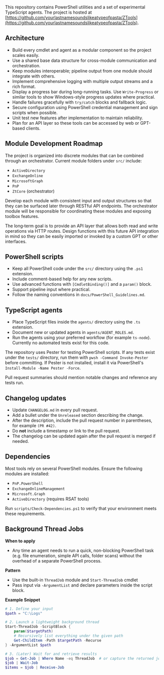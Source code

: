 This repository contains PowerShell utilities and a set of experimental TypeScript agents.
The project is hosted at [https://github.com/yourlastnamesoundslikeatypeofpasta/ZTools](https://github.com/yourlastnamesoundslikeatypeofpasta/ZTools).

## Architecture
- Build every cmdlet and agent as a modular component so the project scales easily.
- Use a shared base data structure for cross-module communication and orchestration.
- Keep modules interoperable; pipeline output from one module should integrate with others.
- Implement comprehensive logging with multiple output streams and a rich format.
- Display a progress bar during long-running tasks. Use `Write-Progress` or similar tools to show Windows-style progress updates where practical.
- Handle failures gracefully with `try/catch` blocks and fallback logic.
- Secure configuration using PowerShell credential management and sign scripts when possible.
- Unit test new features after implementation to maintain reliability.
- Plan for an API layer so these tools can be accessed by web or GPT-based clients.

## Module Development Roadmap

The project is organized into discrete modules that can be combined through an
orchestrator. Current module folders under `src/` include:

- `ActiveDirectory`
- `ExchangeOnline`
- `MicrosoftGraph`
- `PnP`
- `ZtCore` (orchestrator)

Develop each module with consistent input and output structures so that they can
be surfaced later through RESTful API endpoints. The orchestrator module will be
responsible for coordinating these modules and exposing toolbox features.

The long‑term goal is to provide an API layer that allows both read and write
operations via HTTP routes. Design functions with this future API integration in
mind so they can be easily imported or invoked by a custom GPT or other
interfaces.

## PowerShell scripts
- Keep all PowerShell code under the `src/` directory using the `.ps1` extension.
- Include comment-based help for any new scripts.
- Use advanced functions with `[CmdletBinding()]` and a `param()` block.
- Support pipeline input where practical.
- Follow the naming conventions in `docs/PowerShell_Guidelines.md`.

## TypeScript agents
- Place TypeScript files inside the `agents/` directory using the `.ts` extension.
- Document new or updated agents in `agents/AGENT_ROLES.md`.
 - Run the agents using your preferred workflow (for example `ts-node`). Currently no automated tests exist for this code.

The repository uses Pester for testing PowerShell scripts. If any tests exist under the `tests/` directory, run them with `pwsh -Command Invoke-Pester` before committing. If Pester is not installed, install it via PowerShell's `Install-Module -Name Pester -Force`.

Pull request summaries should mention notable changes and reference any tests run.

## Changelog updates

- Update `CHANGELOG.md` in every pull request.
- Add a bullet under the `Unreleased` section describing the change.
- After the description, include the pull request number in parentheses, for example `(PR #42)`.
- Do **not** include a timestamp or link to the pull request.
- The changelog can be updated again after the pull request is merged if needed.

## Dependencies

Most tools rely on several PowerShell modules. Ensure the following modules are installed:

- `PnP.PowerShell`
- `ExchangeOnlineManagement`
- `Microsoft.Graph`
- `ActiveDirectory` (requires RSAT tools)

Run `scripts/Check-Dependencies.ps1` to verify that your environment meets these requirements.

## Background Thread Jobs

**When to apply**
- Any time an agent needs to run a quick, non-blocking PowerShell task (e.g. file enumeration, simple API calls, folder scans) without the overhead of a separate PowerShell process.

**Pattern**
- Use the built-in `ThreadJob` module and `Start-ThreadJob` cmdlet
- Pass input via `-ArgumentList` and declare parameters inside the script block.

**Example Snippet**
```powershell
# 1. Define your input
$path = "C:\Logs"

# 2. Launch a lightweight background thread
Start-ThreadJob -ScriptBlock {
    param($targetPath)
    # Recursively list everything under the given path
    Get-ChildItem -Path $targetPath -Recurse
} -ArgumentList $path

# 3. (Later) Wait for and retrieve results
$job = Get-Job | Where Name -eq ThreadJob  # or capture the returned job
$job | Wait-Job
$items = $job | Receive-Job
```
